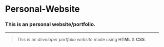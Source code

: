 # Personal-Website
### This is an personal website/portfolio.
---
> This is an *developer portfolio website* made using **HTML** & **CSS**.
